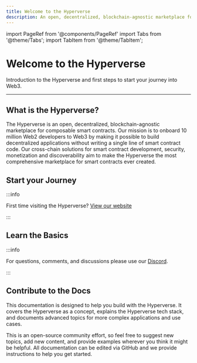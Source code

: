 ```yaml
---
title: Welcome to the Hyperverse
description: An open, decentralized, blockchain-agnostic marketplace for composable smart contracts
---
```


import PageRef from '@components/PageRef'
import Tabs from '@theme/Tabs';
import TabItem from '@theme/TabItem';

# Welcome to the Hyperverse

Introduction to the Hyperverse and first steps to start your journey into Web3.

---

## What is the Hyperverse?

The Hyperverse is an open, decentralized, blockchain-agnostic marketplace for composable smart contracts. Our mission is to onboard 10 million Web2 developers to Web3 by making it possible to build decentralized applications without writing a single line of smart contract code. Our cross-chain solutions for smart contract development, security, monetization and discoverability aim to make the Hyperverse the most comprehensive marketplace for smart contracts ever created.

## Start your Journey

<PageRef url="get-started" pageName="Get Started" />

:::info

First time visiting the Hyperverse? [View our website](https://www.decentology.com/)

:::

## Learn the Basics

<PageRef url="how-it-works" pageName="How it Works" />
<PageRef url="key-concepts" pageName="Key Concepts" />
<PageRef url="community" pageName="Community" />
<PageRef url="glossary" pageName="Glossary" />
<PageRef url="faq" pageName="FAQ" />

:::info

For questions, comments, and discussions please use our [Discord](https://discord.com/invite/uqecGxg).

:::

## Contribute to the Docs

This documentation is designed to help you build with the Hyperverse. It covers the Hyperverse as a concept, explains the Hyperverse tech stack, and documents advanced topics for more complex applications and use cases.

This is an open-source community effort, so feel free to suggest new topics, add new content, and provide examples wherever you think it might be helpful. All documentation can be edited via GitHub and we provide instructions to help you get started.

<PageRef url="https://github.com/decentology/hyperverse-docs#hyperverse-documentation" pageName="Start Contributing" />
